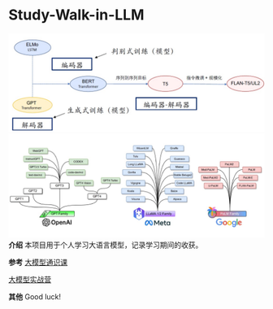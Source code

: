 # Study-Walk-in-LLM
![Introdution](./image/生成式模型的发展.jpg)
![models](./image/models.jpg)
**介绍**
本项目用于个人学习大语言模型，记录学习期间的收获。

**参考**
[大模型通识课](https://github.com/Lordog/dive-into-llms?tab=readme-ov-file)

[大模型实战营](https://github.com/InternLM/Tutorial)

**其他**
Good luck!

